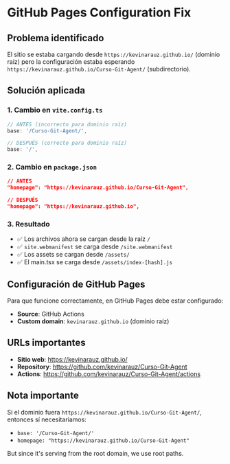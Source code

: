 # GitHub Pages Configuration Fix

## Problema identificado

El sitio se estaba cargando desde `https://kevinarauz.github.io/` (dominio raíz) pero la configuración estaba esperando `https://kevinarauz.github.io/Curso-Git-Agent/` (subdirectorio).

## Solución aplicada

### 1. Cambio en `vite.config.ts`
```typescript
// ANTES (incorrecto para dominio raíz)
base: '/Curso-Git-Agent/',

// DESPUÉS (correcto para dominio raíz)
base: '/',
```

### 2. Cambio en `package.json`
```json
// ANTES
"homepage": "https://kevinarauz.github.io/Curso-Git-Agent",

// DESPUÉS
"homepage": "https://kevinarauz.github.io",
```

### 3. Resultado
- ✅ Los archivos ahora se cargan desde la raíz `/`
- ✅ `site.webmanifest` se carga desde `/site.webmanifest`
- ✅ Los assets se cargan desde `/assets/`
- ✅ El main.tsx se carga desde `/assets/index-[hash].js`

## Configuración de GitHub Pages

Para que funcione correctamente, en GitHub Pages debe estar configurado:
- **Source**: GitHub Actions
- **Custom domain**: `kevinarauz.github.io` (dominio raíz)

## URLs importantes

- **Sitio web**: https://kevinarauz.github.io/
- **Repository**: https://github.com/kevinarauz/Curso-Git-Agent
- **Actions**: https://github.com/kevinarauz/Curso-Git-Agent/actions

## Nota importante

Si el dominio fuera `https://kevinarauz.github.io/Curso-Git-Agent/`, entonces sí necesitaríamos:
- `base: '/Curso-Git-Agent/'`
- `homepage: "https://kevinarauz.github.io/Curso-Git-Agent"`

But since it's serving from the root domain, we use root paths.
